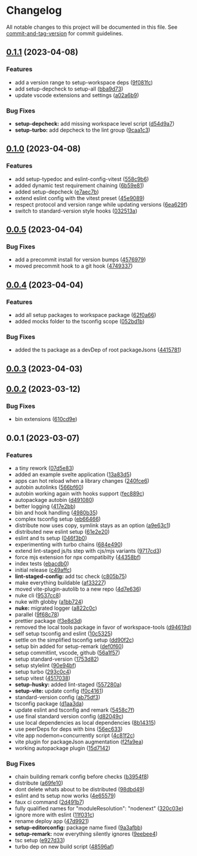 # Changelog

All notable changes to this project will be documented in this file. See [commit-and-tag-version](https://github.com/absolute-version/commit-and-tag-version) for commit guidelines.

## [0.1.1](https://github.com/AlexAegis/js-tooling/compare/v0.1.0...v0.1.1) (2023-04-08)


### Features

* add a version range to setup-workspace deps ([9f081fc](https://github.com/AlexAegis/js-tooling/commit/9f081fc1e0f54847d6fd0450071a98e90eec4edf))
* add setup-depcheck to setup-all ([bba9d73](https://github.com/AlexAegis/js-tooling/commit/bba9d73e8d90f1c3812a482155d86ff6080d4862))
* update vscode extensions and settings ([a02a6b9](https://github.com/AlexAegis/js-tooling/commit/a02a6b9719aa56082f5366e6099b496851c85186))


### Bug Fixes

* **setup-depcheck:** add missing workspace level script ([d54d9a7](https://github.com/AlexAegis/js-tooling/commit/d54d9a7b7b10f38024c724787bece13b39c2eb15))
* **setup-turbo:** add depcheck to the lint group ([9caa1c3](https://github.com/AlexAegis/js-tooling/commit/9caa1c346fb8d0ef27b80793d5d191c415873c13))

## [0.1.0](https://github.com/AlexAegis/js-tooling/compare/v0.0.5...v0.1.0) (2023-04-08)


### Features

* add setup-typedoc and eslint-config-vitest ([558c9b6](https://github.com/AlexAegis/js-tooling/commit/558c9b660d641140796b157e62dde7d02175b940))
* added dynamic test requirement chaining ([6b59e81](https://github.com/AlexAegis/js-tooling/commit/6b59e81bb96fa9b8a5f0c03c43a3f73e48526641))
* added setup-depcheck ([e7aec7b](https://github.com/AlexAegis/js-tooling/commit/e7aec7bf82c6c873f471fa146856681ddbcd699b))
* extend eslint config with the vitest preset ([45e9089](https://github.com/AlexAegis/js-tooling/commit/45e9089e9e8cf99371a00e24b19f9684c0812746))
* respect protocol and version range while updating versions ([6ea629f](https://github.com/AlexAegis/js-tooling/commit/6ea629f4970f4cf25e47592b9f5ad95f642ff557))
* switch to standard-version style hooks ([032513a](https://github.com/AlexAegis/js-tooling/commit/032513a8f85d90b34fbb1ded10cf1207263070bc))

## [0.0.5](https://github.com/AlexAegis/js-tooling/compare/v0.0.4...v0.0.5) (2023-04-04)


### Bug Fixes

* add a precommit install for version bumps ([4576979](https://github.com/AlexAegis/js-tooling/commit/4576979950dc366eeb58848a123e017e1ef5e2b7))
* moved precommit hook to a git hook ([4749337](https://github.com/AlexAegis/js-tooling/commit/474933749a7b2d7ba409e8f7060091a804b1a82d))

## [0.0.4](https://github.com/AlexAegis/js-tooling/compare/v0.0.3...v0.0.4) (2023-04-04)


### Features

* add all setup packages to workspace package ([62f0a66](https://github.com/AlexAegis/js-tooling/commit/62f0a66099311496e647d4837d813eea2b0d6df3))
* added mocks folder to the tsconfig scope ([052bd1b](https://github.com/AlexAegis/js-tooling/commit/052bd1bb4c9793ada80b53771d34b7021f02edb7))


### Bug Fixes

* added the ts package as a devDep of root packageJsons ([4415781](https://github.com/AlexAegis/js-tooling/commit/441578142c43af7f10fca9d099019d0e16da4b32))

## [0.0.3](https://github.com/AlexAegis/js-tooling/compare/v0.0.2...v0.0.3) (2023-04-03)

## [0.0.2](https://github.com/AlexAegis/js-tooling/compare/v0.0.1...v0.0.2) (2023-03-12)


### Bug Fixes

* bin extensions ([610cd9e](https://github.com/AlexAegis/js-tooling/commit/610cd9e5c7cefd239067c85f71117d2df44fa72f))

## 0.0.1 (2023-03-07)


### Features

* a tiny rework ([07d5e83](https://github.com/AlexAegis/js-tooling/commit/07d5e832111273e947077a012d607e784a81438b))
* added an example svelte application ([13a83d5](https://github.com/AlexAegis/js-tooling/commit/13a83d5c5a2ee3807766c446f9793baf52472b06))
* apps can hot reload when a library changes ([240fce6](https://github.com/AlexAegis/js-tooling/commit/240fce6d273c873bb663900c5b54f73fb5cd146c))
* autobin autolinks ([566bf60](https://github.com/AlexAegis/js-tooling/commit/566bf60ddae757156afd832c4dd7e224310bf3d3))
* autobin working again with hooks support ([fec889c](https://github.com/AlexAegis/js-tooling/commit/fec889c0c4628a824b702818b146bf87cc6e456e))
* autopackage autobin ([d491080](https://github.com/AlexAegis/js-tooling/commit/d49108001457acc7e3908287feeb1928d345c409))
* better logging ([417e2bb](https://github.com/AlexAegis/js-tooling/commit/417e2bb97bd9b25c65d788a1dc8dc06deaf1c6a2))
* bin and hook handling ([4980b35](https://github.com/AlexAegis/js-tooling/commit/4980b3594312182f812a985c8f854a25017c5034))
* complex tsconfig setup ([eb66466](https://github.com/AlexAegis/js-tooling/commit/eb664663fb4f3ecc14b764889cd13fafab03517a))
* distribute now uses copy, symlink stays as an option ([a9e63c1](https://github.com/AlexAegis/js-tooling/commit/a9e63c1afa9179a8b7eea6584870b3a8d89d0278))
* distributed new eslint setup ([61e2e20](https://github.com/AlexAegis/js-tooling/commit/61e2e2056f727b0e6420762c96883db9604c867a))
* eslint and ts setup ([046f3b0](https://github.com/AlexAegis/js-tooling/commit/046f3b0352cbfe93bcd5ba7f3cb653650e51203f))
* experimenting with turbo chains ([684e490](https://github.com/AlexAegis/js-tooling/commit/684e490b543242c74ca2449d58494e56881e6d80))
* extend lint-staged js/ts step with cjs/mjs variants ([9717cd3](https://github.com/AlexAegis/js-tooling/commit/9717cd3a776019c143e44a2d5bfcadf850da820c))
* force mjs extension for npx compatibilty ([44358bf](https://github.com/AlexAegis/js-tooling/commit/44358bf7bd05d580946b4e6cbb1d04583b3a490e))
* index tests ([ebacdb0](https://github.com/AlexAegis/js-tooling/commit/ebacdb0febb99bb0c57f8f5ba09cc544bb0a3e54))
* initial release ([c49affc](https://github.com/AlexAegis/js-tooling/commit/c49affc1a8369cb2cbe2731c0caac89fd95bb4e4))
* **lint-staged-config:** add tsc check ([c805b75](https://github.com/AlexAegis/js-tooling/commit/c805b75bd32fdc3b19a8c9f4614db99da4a75710))
* make everything buildable ([af33227](https://github.com/AlexAegis/js-tooling/commit/af33227b244a1ce0d1ab125f1e5281e8966f94c5))
* moved vite-plugin-autolib to a new repo ([4d7e636](https://github.com/AlexAegis/js-tooling/commit/4d7e63609999959883145a11b3c1f11e08164e3c))
* nuke cli ([9537cc8](https://github.com/AlexAegis/js-tooling/commit/9537cc856aa05dbb12bba305da2022d857c55a1f))
* nuke with globby ([a1bb724](https://github.com/AlexAegis/js-tooling/commit/a1bb7243341b4addbfd6c84474b2e1cdd2f5fb61))
* **nuke:** migrated logger ([a822c0c](https://github.com/AlexAegis/js-tooling/commit/a822c0c44fb55fbba0bbd9f5854ea2fb6ebe669b))
* parallel ([9f68c78](https://github.com/AlexAegis/js-tooling/commit/9f68c7820d4e7d322d52913115b9524319d9481e))
* prettier package ([f3e8d3d](https://github.com/AlexAegis/js-tooling/commit/f3e8d3d0f54c330b3f2ffece283b792561e68231))
* removed the local tools package in favor of workspace-tools ([d94619d](https://github.com/AlexAegis/js-tooling/commit/d94619d21e5994343150cf5010663d712999d75a))
* self setup tsconfig and eslint ([10c5325](https://github.com/AlexAegis/js-tooling/commit/10c5325a01bad8ff56f1b52bf76bc6165d59316f))
* settle on the simplified tsconfig setup ([dd90f2c](https://github.com/AlexAegis/js-tooling/commit/dd90f2ce26ff676adb35963244e0c1ad1910fac1))
* setup bin added for setup-remark ([def0f60](https://github.com/AlexAegis/js-tooling/commit/def0f601a405656cb9441842cee89f37d8b6910e))
* setup commitlint, vscode, github ([56a1f57](https://github.com/AlexAegis/js-tooling/commit/56a1f57c983e2f44e581c66bf69ec4f5c59f0532))
* setup standard-version ([1753d82](https://github.com/AlexAegis/js-tooling/commit/1753d824ec4899621eeac1d6f3d1124067e87ef0))
* setup stylelint ([90e94bf](https://github.com/AlexAegis/js-tooling/commit/90e94bf7b4621e925bad8f5c90e84c15b71812ef))
* setup turbo ([293c0c4](https://github.com/AlexAegis/js-tooling/commit/293c0c4cde98b721d28d879d6dd2948db9105cee))
* setup vitest ([4517038](https://github.com/AlexAegis/js-tooling/commit/4517038c631d8a07fd9fc6b27456594fa4697fc5))
* **setup-husky:** added lint-staged ([557280a](https://github.com/AlexAegis/js-tooling/commit/557280a7bfd743259cbe0d4967c20b302fa33eee))
* **setup-vite:** update config ([f0c4161](https://github.com/AlexAegis/js-tooling/commit/f0c416195b79475542bad7c190cb960c68e26c90))
* standard-version config ([ab75df3](https://github.com/AlexAegis/js-tooling/commit/ab75df39e27caca47b322df90228b5d3f77c8637))
* tsconfig package ([d1aa3da](https://github.com/AlexAegis/js-tooling/commit/d1aa3daa7709fdc8903ea88024d88c17c039c9cb))
* update eslint and tsconfig and remark ([5458c7f](https://github.com/AlexAegis/js-tooling/commit/5458c7f1ef460d66371cb5542ad8b8b30bc2b254))
* use final standard version config ([d82049c](https://github.com/AlexAegis/js-tooling/commit/d82049c357fc6ebe4ad0ca88a1483a4509a3b300))
* use local dependencies as local dependencies ([8b14315](https://github.com/AlexAegis/js-tooling/commit/8b1431587b90bf52ab89d5653a6ccb055616a990))
* use peerDeps for deps with bins ([56ec633](https://github.com/AlexAegis/js-tooling/commit/56ec6332db1255f6b5cc8200cfe836e05c723307))
* vite app nodemon+concurrently script ([4c81f2c](https://github.com/AlexAegis/js-tooling/commit/4c81f2c795a7824f8eac558a29d601e2188963a4))
* vite plugin for packageJson augmentation ([f2fa9ea](https://github.com/AlexAegis/js-tooling/commit/f2fa9eaba88f7aa44a049295ef2a75cc0c08cdb0))
* working autopackage plugin ([15d7142](https://github.com/AlexAegis/js-tooling/commit/15d714276afad10c8a3001663e7659922478cb3c))


### Bug Fixes

* chain building remark config before checks ([b3954f8](https://github.com/AlexAegis/js-tooling/commit/b3954f88250cf0da6d6b443178146390e6793956))
* distribute ([a69fe10](https://github.com/AlexAegis/js-tooling/commit/a69fe1081346b242fc96c5cc742e6f9208044230))
* dont delete whats about to be distributed ([98dbd49](https://github.com/AlexAegis/js-tooling/commit/98dbd49e9573f3e22a6abb2b72b08f589e9cf0d8))
* eslint and ts setup now works ([4e65579](https://github.com/AlexAegis/js-tooling/commit/4e65579cd46e1fa5d9138a29ab2567aae7417c04))
* faux ci command ([2d491b7](https://github.com/AlexAegis/js-tooling/commit/2d491b707758e1f6fe95ac2e2f76259c93d71968))
* fully qualified names for "moduleResolution": "nodenext" ([320c03e](https://github.com/AlexAegis/js-tooling/commit/320c03e70cdd1f42ff1926fba6d52efa360ded73))
* ignore more with eslint ([11f031c](https://github.com/AlexAegis/js-tooling/commit/11f031c514e9ddce088186143846a964baa39a92))
* rename deploy app ([47d9921](https://github.com/AlexAegis/js-tooling/commit/47d99212f9c6829b085819edbca971746933ef23))
* **setup-editorconfig:** package name fixed ([9a3afbb](https://github.com/AlexAegis/js-tooling/commit/9a3afbb39b23fea681c07a5a9a4cb8b12a875116))
* **setup-remark:** now everything silently ignores ([9eebee4](https://github.com/AlexAegis/js-tooling/commit/9eebee425daa1fe04066f257a0bb99504b782a8a))
* tsc setup ([e927d33](https://github.com/AlexAegis/js-tooling/commit/e927d3384ff5a2733ff009ebc924e05940a44295))
* turbo dep on new build script ([48596af](https://github.com/AlexAegis/js-tooling/commit/48596afb847208ec0bd9c3aaafd2c23ebc8676a2))
